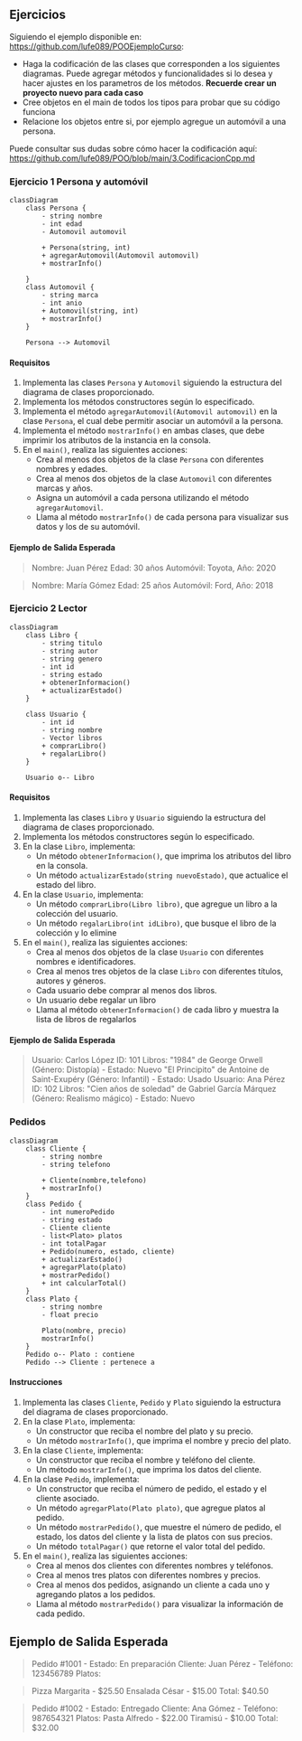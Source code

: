 ##  Ejercicios

Siguiendo el ejemplo disponible en: https://github.com/lufe089/POOEjemploCurso: 

* Haga la codificación de las clases que corresponden a los siguientes diagramas. Puede agregar métodos y funcionalidades si lo desea y hacer ajustes en los 
parametros de los métodos.  **Recuerde crear un proyecto nuevo para cada caso**
* Cree objetos en el main de todos los tipos para probar que su código funciona
* Relacione los objetos entre si, por ejemplo agregue un automóvil a una persona.  

Puede consultar sus dudas sobre cómo hacer la codificación aquí: https://github.com/lufe089/POO/blob/main/3.CodificacionCpp.md

### Ejercicio 1 Persona y automóvil
```mermaid
classDiagram
    class Persona {
        - string nombre
        - int edad
        - Automovil automovil

        + Persona(string, int)
        + agregarAutomovil(Automovil automovil)
        + mostrarInfo()

    } 
    class Automovil {
        - string marca
        - int anio
        + Automovil(string, int)
        + mostrarInfo()
    }

    Persona --> Automovil
```

#### **Requisitos**
1. Implementa las clases `Persona` y `Automovil` siguiendo la estructura del diagrama de clases proporcionado.
2. Implementa los métodos constructores según lo especificado.
3. Implementa el método `agregarAutomovil(Automovil automovil)` en la clase `Persona`, el cual debe permitir asociar un automóvil a la persona.
4. Implementa el método `mostrarInfo()` en ambas clases, que debe imprimir los atributos de la instancia en la consola.
5. En el `main()`, realiza las siguientes acciones:
   - Crea al menos dos objetos de la clase `Persona` con diferentes nombres y edades.
   - Crea al menos dos objetos de la clase `Automovil` con diferentes marcas y años.
   - Asigna un automóvil a cada persona utilizando el método `agregarAutomovil`.
   - Llama al método `mostrarInfo()` de cada persona para visualizar sus datos y los de su automóvil.

#### **Ejemplo de Salida Esperada**
>Nombre: Juan Pérez Edad: 30 años Automóvil: Toyota, Año: 2020

>Nombre: María Gómez Edad: 25 años Automóvil: Ford, Año: 2018

### Ejercicio 2 Lector
```mermaid
classDiagram
    class Libro {
        - string titulo
        - string autor
        - string genero
        - int id
        - string estado
        + obtenerInformacion()
        + actualizarEstado()
    }
    
    class Usuario {
        - int id
        - string nombre
        - Vector libros
        + comprarLibro()
        + regalarLibro() 
    }

    Usuario o-- Libro
```
#### **Requisitos**
1. Implementa las clases `Libro` y `Usuario` siguiendo la estructura del diagrama de clases proporcionado.
2. Implementa los métodos constructores según lo especificado.
3. En la clase `Libro`, implementa:
   - Un método `obtenerInformacion()`, que imprima los atributos del libro en la consola.
   - Un método `actualizarEstado(string nuevoEstado)`, que actualice el estado del libro.
4. En la clase `Usuario`, implementa:
   - Un método `comprarLibro(Libro libro)`, que agregue un libro a la colección del usuario.
   - Un método `regalarLibro(int idLibro)`, que busque el libro de la colección y lo elimine
5. En el `main()`, realiza las siguientes acciones:
   - Crea al menos dos objetos de la clase `Usuario` con diferentes nombres e identificadores.
   - Crea al menos tres objetos de la clase `Libro` con diferentes títulos, autores y géneros.
   - Cada usuario debe comprar al menos dos libros.
   - Un usuario debe regalar un libro
   - Llama al método `obtenerInformacion()` de cada libro y muestra la lista de libros de regalarlos

#### **Ejemplo de Salida Esperada**
>Usuario: Carlos López ID: 101 Libros:
"1984" de George Orwell (Género: Distopía) - Estado: Nuevo
"El Principito" de Antoine de Saint-Exupéry (Género: Infantil) - Estado: Usado
Usuario: Ana Pérez ID: 102 Libros:
"Cien años de soledad" de Gabriel García Márquez (Género: Realismo mágico) - Estado: Nuevo

### Pedidos
```mermaid
classDiagram
    class Cliente {
        - string nombre
        - string telefono

        + Cliente(nombre,telefono)
        + mostrarInfo()
    }
    class Pedido {
        - int numeroPedido
        - string estado
        - Cliente cliente
        - list<Plato> platos
        - int totalPagar
        + Pedido(numero, estado, cliente)
        + actualizarEstado()
        + agregarPlato(plato)
        + mostrarPedido()
        + int calcularTotal()
    }
    class Plato {
        - string nombre
        - float precio

        Plato(nombre, precio)
        mostrarInfo()
    }
    Pedido o-- Plato : contiene
    Pedido --> Cliente : pertenece a
```
#### Instrucciones
1. Implementa las clases `Cliente`, `Pedido` y `Plato` siguiendo la estructura del diagrama de clases proporcionado.
2. En la clase `Plato`, implementa:
   - Un constructor que reciba el nombre del plato y su precio.
   - Un método `mostrarInfo()`, que imprima el nombre y precio del plato.
3. En la clase `Cliente`, implementa:
   - Un constructor que reciba el nombre y teléfono del cliente.
   - Un método `mostrarInfo()`, que imprima los datos del cliente.
4. En la clase `Pedido`, implementa:
   - Un constructor que reciba el número de pedido, el estado y el cliente asociado.
   - Un método `agregarPlato(Plato plato)`, que agregue platos al pedido.
   - Un método `mostrarPedido()`, que muestre el número de pedido, el estado, los datos del cliente y la lista de platos con sus precios.
   - Un método `totalPagar()` que retorne el valor total del pedido.
5. En el `main()`, realiza las siguientes acciones:
   - Crea al menos dos clientes con diferentes nombres y teléfonos.
   - Crea al menos tres platos con diferentes nombres y precios.
   - Crea al menos dos pedidos, asignando un cliente a cada uno y agregando platos a los pedidos.
   - Llama al método `mostrarPedido()` para visualizar la información de cada pedido.

## **Ejemplo de Salida Esperada**
> Pedido #1001 - Estado: En preparación Cliente: Juan Pérez - Teléfono: 123456789 Platos:

> Pizza Margarita - $25.50
> Ensalada César - $15.00 Total: $40.50

> Pedido #1002 - Estado: Entregado Cliente: Ana Gómez - Teléfono: 987654321 Platos:
>Pasta Alfredo - $22.00
>Tiramisú - $10.00 Total: $32.00
